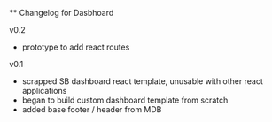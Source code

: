 ** Changelog for Dasbhoard

v0.2
- prototype to add react routes

v0.1
- scrapped SB dashboard react template, unusable with other react applications
- began to build custom dashboard template from scratch
- added base footer / header from MDB